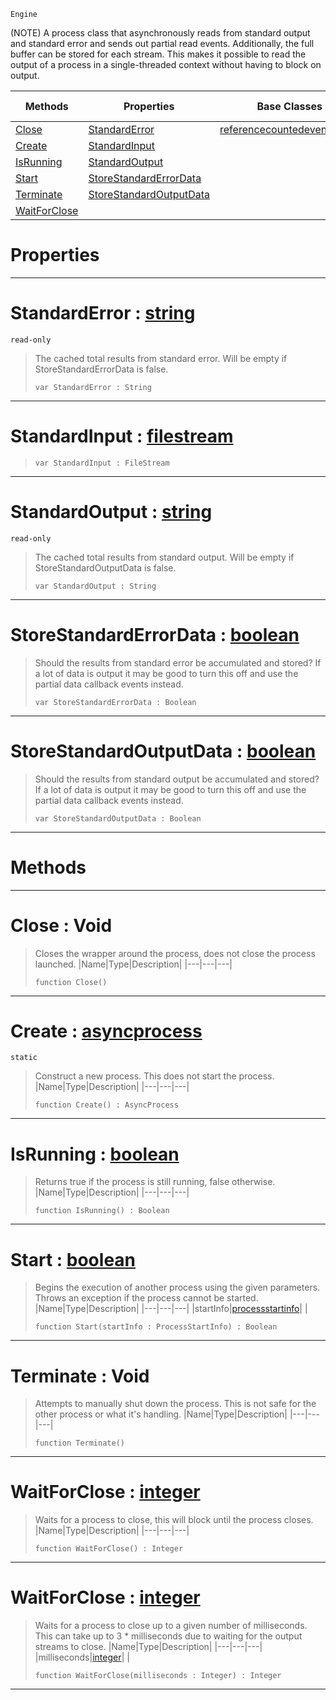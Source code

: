  `Engine`

(NOTE) A process class that asynchronously reads from standard output and standard error and sends out partial read events. Additionally, the full buffer can be stored for each stream. This makes it possible to read the output of a process in a single-threaded context without having to block on output.

|Methods|Properties|Base Classes|Derived Classes|
|---|---|---|---|
|[ Close](https://github.com/ZilchEngine/ZilchDocs/blob/master/code_reference/class_reference/asyncprocess.markdown#close-void)|[ StandardError](https://github.com/ZilchEngine/ZilchDocs/blob/master/code_reference/class_reference/asyncprocess.markdown#standarderror-zilch-engin)|[referencecountedeventobject](https://github.com/ZilchEngine/ZilchDocs/blob/master/code_reference/class_reference/referencecountedeventobject.markdown)| |
|[ Create](https://github.com/ZilchEngine/ZilchDocs/blob/master/code_reference/class_reference/asyncprocess.markdown#create-zilch-engine-docum)|[ StandardInput](https://github.com/ZilchEngine/ZilchDocs/blob/master/code_reference/class_reference/asyncprocess.markdown#standardinput-zilch-engin)| | |
|[ IsRunning](https://github.com/ZilchEngine/ZilchDocs/blob/master/code_reference/class_reference/asyncprocess.markdown#isrunning-zilch-engine-do)|[ StandardOutput](https://github.com/ZilchEngine/ZilchDocs/blob/master/code_reference/class_reference/asyncprocess.markdown#standardoutput-zilch-engi)| | |
|[ Start](https://github.com/ZilchEngine/ZilchDocs/blob/master/code_reference/class_reference/asyncprocess.markdown#start-zilch-engine-docume)|[ StoreStandardErrorData](https://github.com/ZilchEngine/ZilchDocs/blob/master/code_reference/class_reference/asyncprocess.markdown#storestandarderrordata-z)| | |
|[ Terminate](https://github.com/ZilchEngine/ZilchDocs/blob/master/code_reference/class_reference/asyncprocess.markdown#terminate-void)|[ StoreStandardOutputData](https://github.com/ZilchEngine/ZilchDocs/blob/master/code_reference/class_reference/asyncprocess.markdown#storestandardoutputdata)| | |
|[ WaitForClose](https://github.com/ZilchEngine/ZilchDocs/blob/master/code_reference/class_reference/asyncprocess.markdown#waitforclose-zilch-engine)| | | |


 #  Properties


---  
 #  StandardError : [string](https://github.com/ZilchEngine/ZilchDocs/blob/master/code_reference/nada_base_types/string.markdown)

 `read-only`

> The cached total results from standard error. Will be empty if StoreStandardErrorData is false.
> ``` lang=cpp, name=Nada
> var StandardError : String


---  
 #  StandardInput : [filestream](https://github.com/ZilchEngine/ZilchDocs/blob/master/code_reference/nada_base_types/filestream.markdown)

> 
> ``` lang=cpp, name=Nada
> var StandardInput : FileStream


---  
 #  StandardOutput : [string](https://github.com/ZilchEngine/ZilchDocs/blob/master/code_reference/nada_base_types/string.markdown)

 `read-only`

> The cached total results from standard output. Will be empty if StoreStandardOutputData is false.
> ``` lang=cpp, name=Nada
> var StandardOutput : String


---  
 #  StoreStandardErrorData : [boolean](https://github.com/ZilchEngine/ZilchDocs/blob/master/code_reference/nada_base_types/boolean.markdown)

> Should the results from standard error be accumulated and stored? If a lot of data is output it may be good to turn this off and use the partial data callback events instead.
> ``` lang=cpp, name=Nada
> var StoreStandardErrorData : Boolean


---  
 #  StoreStandardOutputData : [boolean](https://github.com/ZilchEngine/ZilchDocs/blob/master/code_reference/nada_base_types/boolean.markdown)

> Should the results from standard output be accumulated and stored? If a lot of data is output it may be good to turn this off and use the partial data callback events instead.
> ``` lang=cpp, name=Nada
> var StoreStandardOutputData : Boolean


---  
 #  Methods


---  
 #  Close : Void

> Closes the wrapper around the process, does not close the process launched.
> |Name|Type|Description|
> |---|---|---|
> ``` lang=cpp, name=Nada
> function Close()
> ``` 


---  
 #  Create : [asyncprocess](https://github.com/ZilchEngine/ZilchDocs/blob/master/code_reference/class_reference/asyncprocess.markdown)

 `static`

> Construct a new process. This does not start the process.
> |Name|Type|Description|
> |---|---|---|
> ``` lang=cpp, name=Nada
> function Create() : AsyncProcess
> ``` 


---  
 #  IsRunning : [boolean](https://github.com/ZilchEngine/ZilchDocs/blob/master/code_reference/nada_base_types/boolean.markdown)

> Returns true if the process is still running, false otherwise.
> |Name|Type|Description|
> |---|---|---|
> ``` lang=cpp, name=Nada
> function IsRunning() : Boolean
> ``` 


---  
 #  Start : [boolean](https://github.com/ZilchEngine/ZilchDocs/blob/master/code_reference/nada_base_types/boolean.markdown)

> Begins the execution of another process using the given parameters. Throws an exception if the process cannot be started.
> |Name|Type|Description|
> |---|---|---|
> |startInfo|[processstartinfo](https://github.com/ZilchEngine/ZilchDocs/blob/master/code_reference/nada_base_types/processstartinfo.markdown)| |
> ``` lang=cpp, name=Nada
> function Start(startInfo : ProcessStartInfo) : Boolean
> ``` 


---  
 #  Terminate : Void

> Attempts to manually shut down the process. This is not safe for the other process or what it's handling.
> |Name|Type|Description|
> |---|---|---|
> ``` lang=cpp, name=Nada
> function Terminate()
> ``` 


---  
 #  WaitForClose : [integer](https://github.com/ZilchEngine/ZilchDocs/blob/master/code_reference/nada_base_types/integer.markdown)

> Waits for a process to close, this will block until the process closes.
> |Name|Type|Description|
> |---|---|---|
> ``` lang=cpp, name=Nada
> function WaitForClose() : Integer
> ``` 


---  
 #  WaitForClose : [integer](https://github.com/ZilchEngine/ZilchDocs/blob/master/code_reference/nada_base_types/integer.markdown)

> Waits for a process to close up to a given number of milliseconds. This can take up to 3 * milliseconds due to waiting for the output streams to close.
> |Name|Type|Description|
> |---|---|---|
> |milliseconds|[integer](https://github.com/ZilchEngine/ZilchDocs/blob/master/code_reference/nada_base_types/integer.markdown)| |
> ``` lang=cpp, name=Nada
> function WaitForClose(milliseconds : Integer) : Integer
> ``` 


---  
 

 